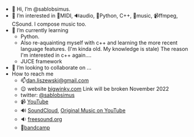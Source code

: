 - 👋 Hi, I’m @sablobsimus.   
- 👀 I’m interested in 🎹MIDI, 🔊audio, 🐍Python, C++, 🎼music, 📹ffmpeg, CSound. I compose music too.
- 🌱 I’m currently learning 
    - Python. 
    - Also re-aquainting myself with c++ and learning the more recent language features. (I'm kinda old. My knowledge is stale) The reason I'm interested in c++ again....
    - JUCE framework
- 💞️ I’m looking to collaborate on ...
- How to reach me 
    - 📫dan.liszewski@gmail.com
    - :wink: website [bigwinky.com](https://bigwinky.com/) Link will be broken November 2022
    - twitter: [@sablobsimus](https://twitter.com/sablobsimus)
    - :video_camera: [YouTube](https://www.youtube.com/user/sablobsimus)
    - :loud_sound: [SoundCloud](https://soundcloud.com/bigwinkymedia), [Original Music on YouTube](https://www.youtube.com/playlist?list=PLCJAaM2e3RqbarS1_nHqE84bDtEapu6Pr)
    - :sound: [freesound.org](https://freesound.org/people/bigwinky/)
    - :musical_note:[bandcamp](https://danliszewski.bandcamp.com/)

<!---
sablobsimus/sablobsimus is a ✨ special ✨ repository because its `README.md` (this file) appears on your GitHub profile.
You can click the Preview link to take a look at your changes.
--->
